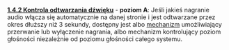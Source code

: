 [**1.4.2 Kontrola odtwarzania dźwięku**](https://wcag.lepszyweb.pl/#audio-control) - **poziom A**: Jeśli jakieś nagranie audio włącza się automatycznie na danej stronie i jest odtwarzane przez okres dłuższy niż 3 sekundy, dostępny jest albo <a href="#" data-toggle="tooltip" data-original-title="{{site.data.glossary.mechanizm}}">mechanizm</a> umożliwiający przerwanie lub wyłączenie nagrania, albo mechanizm kontrolujący poziom głośności niezależnie od poziomu głośności całego systemu.	
